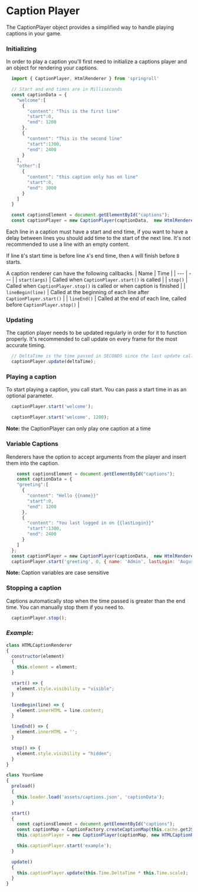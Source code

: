 # Caption Player
The CaptionPlayer object provides a simplified way to handle playing captions in your game.

### Initializing
In order to play a caption you'll first need to initialize a captions player and an object for rendering your captions.

```javascript
  import { CaptionPlayer, HtmlRenderer } from 'springroll'

  // Start and end times are in Milliseconds
  const captionData = {
    "welcome":[
      {
        "content": "This is the first line"
        "start":0,
        "end": 1200
      },
      {
        "content": "This is the second line"
        "start":1300,
        "end": 2400
      }
    ],
    "other":[
      {
        "content": "this caption only has on line"
        "start":0,
        "end": 3000
      }
    ]
  }

  const captionsElement = document.getElementById("captions");
  const captionPlayer = new CaptionPlayer(captionData,  new HtmlRenderer(captionsElement));
```
Each line in a caption must have a start and end time, if you want to have a delay between lines you should add time to the start of the next line. It's not recommended to use a line with an empty content.

If line `B`'s start time is before line `A`'s end time, then `A` will finish before `B` starts.

A caption renderer can have the following callbacks.
| Name | Time |
| --- | --- |
| `start(args)`      | Called when `CaptionPlayer.start()` is called |
| `stop()`           | Called when `CaptionPlayer.stop()` is called or when caption is finished |
| `lineBegin(line)`  | Called at the beginning of each line after `CaptionPlayer.start()` |
| `lineEnd()`        | Called at the end of each line, called before `CaptionPlayer.stop()` |

### Updating
The caption player needs to be updated regularly in order for it to function properly. It's recommended to call update on every frame for the most accurate timing.

```javascript
  // DeltaTime is the time passed in SECONDS since the last update call.
  captionPlayer.update(deltaTime);
```

### Playing a caption
To start playing a caption, you call start. You can pass a start time in as an optional parameter.

```javascript
  captionPlayer.start('welcome');
```

```javascript
  captionPlayer.start('welcome', 1200);
```
__Note:__ the CaptionPlayer can only play one caption at a time

### Variable Captions
Renderers have the option to accept arguments from the player and insert them into the caption.

```javascript
    const captionsElement = document.getElementById("captions");
    const captionData = {
    "greeting":[
      {
        "content": "Hello {{name}}"
        "start":0,
        "end": 1200
      },
      {
        "content": "You last logged in on {{lastLogin}}"
        "start":1300,
        "end": 2400
      }
    ]
  };
  const captionPlayer = new CaptionPlayer(captionData,  new HtmlRenderer(captionsElement));
  captionPlayer.start('greeting', 0, { name: 'Admin', lastLogin: 'August 13th, 2018' });
```
__Note:__ Caption variables are case sensitive


### Stopping a caption
Captions automatically stop when the time passed is greater than the end time. You can manually stop them if you need to.

```javascript
  captionPlayer.stop();
```

### _Example:_
```javascript
class HTMLCaptionRenderer
{
  constructor(element)
  {
    this.element = element;
  }

  start() => {
    element.style.visibility = "visible";
  }

  lineBegin(line) => {
    element.innerHTML = line.content;
  }

  lineEnd() => {
    element.innerHTML = '';
  }

  stop() => {
    element.style.visibility = "hidden";
  }
}

class YourGame
{
  preload()
  {
    this.loader.load('assets/captions.json', 'captionData');
  }

  start()
  {
    const captionsElement = document.getElementById("captions");
    const captionMap = CaptionFactory.createCaptionMap(this.cache.getJSON('captionData'));
    this.captionPlayer = new CaptionPlayer(captionMap, new HTMLCaptionRenderer(captionsElement));

    this.captionPlayer.start('example');
  }

  update()
  {
    this.captionPlayer.update(this.Time.DeltaTime * this.Time.scale);
  }
}
```

[//]: # (TODO: add links to jsDoc)
